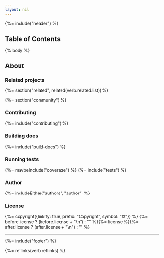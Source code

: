 ```yaml
---
layout: nil
---
```


{%= include("header") %}

## Table of Contents
<!-- toc -->

{% body %}

## About
### Related projects
{%= section("related", related(verb.related.list)) %}

{%= section("community") %}

### Contributing
{%= include("contributing") %}

### Building docs
{%= include("build-docs") %}

### Running tests
{%= maybeInclude("coverage") %}
{%= include("tests") %}

### Author
{%= includeEither("authors", "author") %}

### License
{%= copyright({linkify: true, prefix: "Copyright", symbol: "©"}) %}
{%= before.license ? (before.license + "\n") : "" %}{%= license %}{%= after.license ? (after.license + "\n") : "" %}

***

{%= include("footer") %}

{%= reflinks(verb.reflinks) %}
